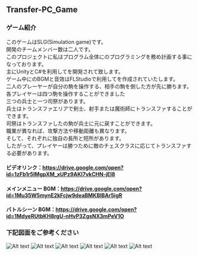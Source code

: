 ## Transfer-PC_Game
### ゲーム紹介
このゲームはSLG(Simulation game)です。<br>
開発のチームメンバー数は二人です。<br>
このプロジェクトに私はプログラム全体にのプログラミングを務め計画する事になっております。<br>
主にUnityとC#を利用してを開発されて致します。<br>
ゲーム中にのBGMと音效はFLStudioで利用してを作成されていたします。<br>
二人のプレーヤーが自分の駒を操作する、相手の駒を倒した方が先に勝ちます。<br>
各プレイヤーは四つ駒を操作することができました<br>
三つの兵士と一つ司祭があります。<br>
兵士はトランスファエリアで剣士、射手または魔術師にトランスファすることができます。<br>
司祭はトランスファしたの駒が兵士に元に戻すことができます。<br>
職業が異なれば、攻撃方法や移動距離も異なります。<br>
そして、それぞれに独自の長所と短所があります。<br>
したがって、プレイヤーは勝つために敵のチェスクラスに応じてトランスファする必要があります。<br>

#### ビデオリンク：https://drive.google.com/open?id=1zFb1r5IMgpXM_xUPz9AKI7vkCHN-jEl8<br>
#### メインメニュー BGM：https://drive.google.com/open?id=1Mu35W5mynE2kFcjw9deaBMKBlBAr5igR<br>
#### バトルシーン BGM：https://drive.google.com/open?id=1MdyeRUtbKH8rgU-nHvP3ZgsNX3mPeV1O<br>
### 下記図面をご参考ください

![Alt text](https://imgur.com/XACmobV.jpg "Start Menu")
![Alt text](https://imgur.com/irm5tPk.jpg "Help Menu")
![Alt text](https://imgur.com/PiQPZPf.jpg "Loading Scene")
![Alt text](https://imgur.com/sPFarEo.jpg "Game Scene")
![Alt text](https://imgur.com/DJtGARi.jpg "Game Scene")
![Alt text](https://imgur.com/fvqO0ot.jpg "Win Menu")
